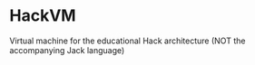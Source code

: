 # HackVM
Virtual machine for the educational Hack architecture (NOT the accompanying Jack language)
